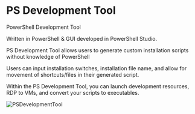 # PS Development Tool
PowerShell Development Tool

Written in PowerShell & GUI developed in PowerShell Studio.

PS Development Tool allows users to generate custom installation scripts without knowledge of PowerShell

Users can input installation switches, installation file name, and allow for movement of shortcuts/files in their generated script.

Within the PS Development Tool, you can launch development resources, RDP to VMs, and convert your scripts to executables.

![PSDevelopmentTool](https://i.imgur.com/pOWWDAH.png)
